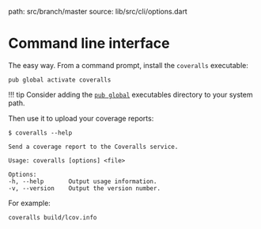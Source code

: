 path: src/branch/master
source: lib/src/cli/options.dart

# Command line interface
The easy way. From a command prompt, install the `coveralls` executable:

```shell
pub global activate coveralls
```
!!! tip
    Consider adding the [`pub global`](https://www.dartlang.org/tools/pub/cmd/pub-global) executables directory to your system path.

Then use it to upload your coverage reports:

```shell
$ coveralls --help

Send a coverage report to the Coveralls service.

Usage: coveralls [options] <file>

Options:
-h, --help       Output usage information.
-v, --version    Output the version number.
```

For example:

```shell
coveralls build/lcov.info
```
